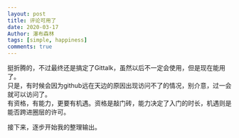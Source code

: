 ```yaml
---
layout: post
title: 评论可用了
date: 2020-03-17
Author: 瀑布森林
tags: [simple, happiness]
comments: true
---
```

挺折腾的，不过最终还是搞定了Gittalk，虽然以后不一定会使用，但是现在能用了。<br>
只是，有时候会因为github远在天边的原因出现访问不了的情况，别介意，过一会就可以访问了。<br>
有资格，有能力，更要有机遇。资格是敲门砖，能力决定了入门的时长，机遇则是能否跨进圈层的许可。

接下来，逐步开始我的整理输出。
